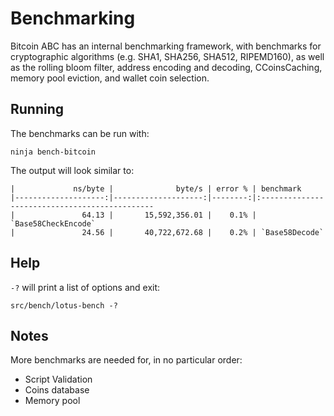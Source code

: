 Benchmarking
============

Bitcoin ABC has an internal benchmarking framework, with benchmarks
for cryptographic algorithms (e.g. SHA1, SHA256, SHA512, RIPEMD160),
as well as the rolling bloom filter, address encoding and decoding,
CCoinsCaching, memory pool eviction, and wallet coin selection.

Running
---------------------
The benchmarks can be run with:

    ninja bench-bitcoin

The output will look similar to:
```
|             ns/byte |              byte/s | error % | benchmark
|--------------------:|--------------------:|--------:|:----------------------------------------------
|               64.13 |       15,592,356.01 |    0.1% | `Base58CheckEncode`
|               24.56 |       40,722,672.68 |    0.2% | `Base58Decode`

```

Help
---------------------
`-?` will print a list of options and exit:

    src/bench/lotus-bench -?

Notes
---------------------
More benchmarks are needed for, in no particular order:
- Script Validation
- Coins database
- Memory pool

